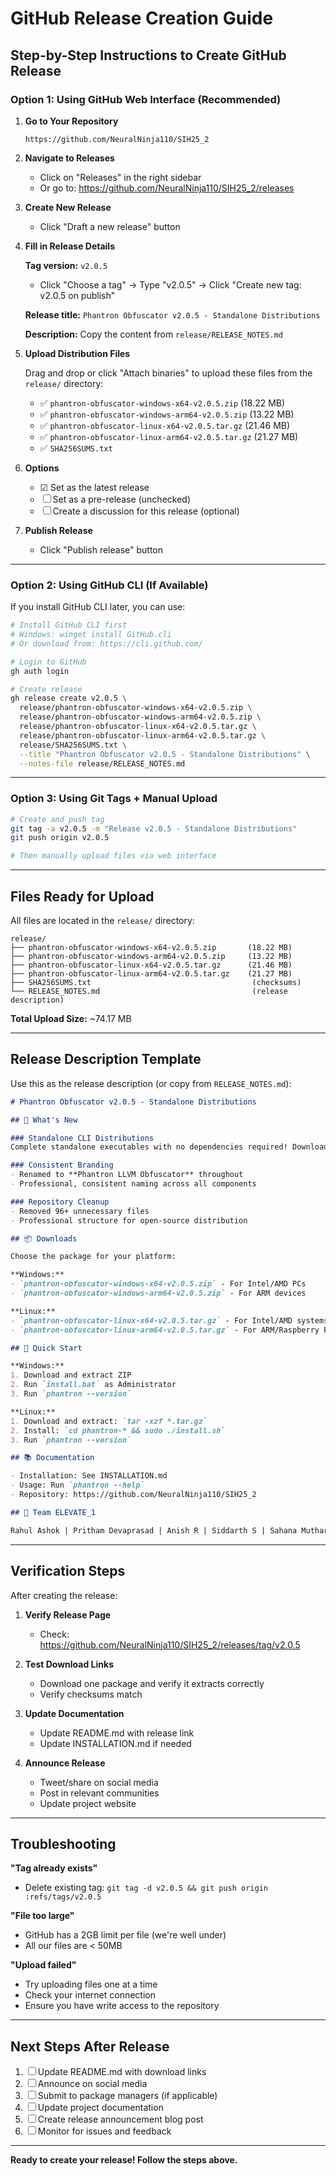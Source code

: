 # GitHub Release Creation Guide

## Step-by-Step Instructions to Create GitHub Release

### Option 1: Using GitHub Web Interface (Recommended)

1. **Go to Your Repository**
   ```
   https://github.com/NeuralNinja110/SIH25_2
   ```

2. **Navigate to Releases**
   - Click on "Releases" in the right sidebar
   - Or go to: https://github.com/NeuralNinja110/SIH25_2/releases

3. **Create New Release**
   - Click "Draft a new release" button

4. **Fill in Release Details**
   
   **Tag version:** `v2.0.5`
   - Click "Choose a tag" → Type "v2.0.5" → Click "Create new tag: v2.0.5 on publish"
   
   **Release title:** `Phantron Obfuscator v2.0.5 - Standalone Distributions`
   
   **Description:** Copy the content from `release/RELEASE_NOTES.md`

5. **Upload Distribution Files**
   
   Drag and drop or click "Attach binaries" to upload these files from the `release/` directory:
   
   - ✅ `phantron-obfuscator-windows-x64-v2.0.5.zip` (18.22 MB)
   - ✅ `phantron-obfuscator-windows-arm64-v2.0.5.zip` (13.22 MB)
   - ✅ `phantron-obfuscator-linux-x64-v2.0.5.tar.gz` (21.46 MB)
   - ✅ `phantron-obfuscator-linux-arm64-v2.0.5.tar.gz` (21.27 MB)
   - ✅ `SHA256SUMS.txt`

6. **Options**
   - ☑ Set as the latest release
   - ☐ Set as a pre-release (unchecked)
   - ☐ Create a discussion for this release (optional)

7. **Publish Release**
   - Click "Publish release" button

---

### Option 2: Using GitHub CLI (If Available)

If you install GitHub CLI later, you can use:

```bash
# Install GitHub CLI first
# Windows: winget install GitHub.cli
# Or download from: https://cli.github.com/

# Login to GitHub
gh auth login

# Create release
gh release create v2.0.5 \
  release/phantron-obfuscator-windows-x64-v2.0.5.zip \
  release/phantron-obfuscator-windows-arm64-v2.0.5.zip \
  release/phantron-obfuscator-linux-x64-v2.0.5.tar.gz \
  release/phantron-obfuscator-linux-arm64-v2.0.5.tar.gz \
  release/SHA256SUMS.txt \
  --title "Phantron Obfuscator v2.0.5 - Standalone Distributions" \
  --notes-file release/RELEASE_NOTES.md
```

---

### Option 3: Using Git Tags + Manual Upload

```bash
# Create and push tag
git tag -a v2.0.5 -m "Release v2.0.5 - Standalone Distributions"
git push origin v2.0.5

# Then manually upload files via web interface
```

---

## Files Ready for Upload

All files are located in the `release/` directory:

```
release/
├── phantron-obfuscator-windows-x64-v2.0.5.zip       (18.22 MB)
├── phantron-obfuscator-windows-arm64-v2.0.5.zip     (13.22 MB)
├── phantron-obfuscator-linux-x64-v2.0.5.tar.gz      (21.46 MB)
├── phantron-obfuscator-linux-arm64-v2.0.5.tar.gz    (21.27 MB)
├── SHA256SUMS.txt                                    (checksums)
└── RELEASE_NOTES.md                                  (release description)
```

**Total Upload Size:** ~74.17 MB

---

## Release Description Template

Use this as the release description (or copy from `RELEASE_NOTES.md`):

```markdown
# Phantron Obfuscator v2.0.5 - Standalone Distributions

## 🎉 What's New

### Standalone CLI Distributions
Complete standalone executables with no dependencies required! Download, extract, and run immediately.

### Consistent Branding
- Renamed to **Phantron LLVM Obfuscator** throughout
- Professional, consistent naming across all components

### Repository Cleanup
- Removed 96+ unnecessary files
- Professional structure for open-source distribution

## 📦 Downloads

Choose the package for your platform:

**Windows:**
- `phantron-obfuscator-windows-x64-v2.0.5.zip` - For Intel/AMD PCs
- `phantron-obfuscator-windows-arm64-v2.0.5.zip` - For ARM devices

**Linux:**
- `phantron-obfuscator-linux-x64-v2.0.5.tar.gz` - For Intel/AMD systems
- `phantron-obfuscator-linux-arm64-v2.0.5.tar.gz` - For ARM/Raspberry Pi

## 🚀 Quick Start

**Windows:**
1. Download and extract ZIP
2. Run `install.bat` as Administrator
3. Run `phantron --version`

**Linux:**
1. Download and extract: `tar -xzf *.tar.gz`
2. Install: `cd phantron-* && sudo ./install.sh`
3. Run `phantron --version`

## 📚 Documentation

- Installation: See INSTALLATION.md
- Usage: Run `phantron --help`
- Repository: https://github.com/NeuralNinja110/SIH25_2

## 👥 Team ELEVATE_1

Rahul Ashok | Pritham Devaprasad | Anish R | Siddarth S | Sahana Mutharasan | Sanjana Suresh
```

---

## Verification Steps

After creating the release:

1. **Verify Release Page**
   - Check: https://github.com/NeuralNinja110/SIH25_2/releases/tag/v2.0.5

2. **Test Download Links**
   - Download one package and verify it extracts correctly
   - Verify checksums match

3. **Update Documentation**
   - Update README.md with release link
   - Update INSTALLATION.md if needed

4. **Announce Release**
   - Tweet/share on social media
   - Post in relevant communities
   - Update project website

---

## Troubleshooting

**"Tag already exists"**
- Delete existing tag: `git tag -d v2.0.5 && git push origin :refs/tags/v2.0.5`

**"File too large"**
- GitHub has a 2GB limit per file (we're well under)
- All our files are < 50MB

**"Upload failed"**
- Try uploading files one at a time
- Check your internet connection
- Ensure you have write access to the repository

---

## Next Steps After Release

1. ☐ Update README.md with download links
2. ☐ Announce on social media
3. ☐ Submit to package managers (if applicable)
4. ☐ Update project documentation
5. ☐ Create release announcement blog post
6. ☐ Monitor for issues and feedback

---

**Ready to create your release! Follow the steps above.**
